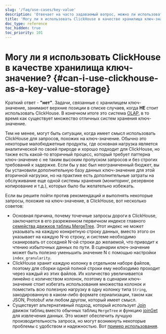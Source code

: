 ```yaml
---
slug: '/faq/use-cases/key-value'
description: 'Отвечает на часто задаваемый вопрос, можно ли использовать ClickHouse'
title: 'Могу ли я использовать ClickHouse в качестве хранилища ключ-значение?'
doc_type: reference
toc_hidden: true
toc_priority: 101
---
```

# Могу ли я использовать ClickHouse в качестве хранилища ключ-значение? {#can-i-use-clickhouse-as-a-key-value-storage}

Краткий ответ - **"нет"**. Задачи, связанные с хранилищем ключ-значение, занимают верхние позиции в списке случаев, когда <span class="text-danger">**НЕ**</span> стоит использовать ClickHouse. В конечном итоге это система [OLAP](../../faq/general/olap.md), в то время как существует множество отличных систем хранения ключ-значение.

Тем не менее, могут быть ситуации, когда имеет смысл использовать ClickHouse для запросов, похожих на ключ-значение. Обычно это некоторые малобюджетные продукты, где основная нагрузка является аналитической по своей природе и хорошо подходит для ClickHouse, но также есть какой-то вторичный процесс, который требует паттерна ключ-значение с не таким высоким пропуском запросов и без строгих требований к задержке. Если бы у вас был неограниченный бюджет, вы бы установили дополнительную базу данных ключ-значение для этой вторичной нагрузки, но на практике есть дополнительные затраты на обслуживание еще одной системы хранения (мониторинг, резервное копирование и т.д.), которых было бы желательно избежать.

Если вы решите пойти против рекомендаций и выполнять некоторые запросы, похожие на ключ-значение, в ClickHouse, вот несколько советов:

- Основная причина, почему точечные запросы дороги в ClickHouse, заключается в его разреженном первичном индексе главного [семейства движков таблиц MergeTree](../..//engines/table-engines/mergetree-family/mergetree.md). Этот индекс не может указывать на каждую конкретную строку данных, вместо этого он указывает на каждую N-ю строку, и системе необходимо сканировать от соседней N-ой строки до желаемой, что приводит к чтению избыточных данных по пути. В сценарии ключ-значение может быть полезно уменьшить значение N с помощью настройки `index_granularity`.
- ClickHouse хранит каждую колонку в отдельном наборе файлов, поэтому для сборки одной полной строки ему необходимо проходит через каждый из этих файлов. Их количество увеличивается линейно с количеством колонок, поэтому в сценарии ключ-значение стоит избегать использования множества колонок и поместить всю полезную нагрузку в одну колонку типа `String`, закодированную в каком-либо формате сериализации, таком как JSON, Protobuf или любом другом, который имеет смысл.
- Существует альтернативный подход, который использует [Join](../../engines/table-engines/special/join.md) движок таблиц вместо обычных таблиц `MergeTree` и функцию [joinGet](../../sql-reference/functions/other-functions.md#joinget) для извлечения данных. Это может обеспечить лучшую производительность запроса, но могут возникнуть некоторые проблемы с удобством и надежностью. Вот [пример использования](https://github.com/ClickHouse/ClickHouse/blob/master/tests/queries/0_stateless/00800_versatile_storage_join.sql#L49-L51).